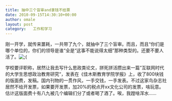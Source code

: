 ```yaml
---
title: 抽中三个盲审and拿钱不给票
date: 2010-09-15T14:30:10+00:00
author: omale
layout: post
category:   工作和学习  
---
```

刚一开学，就传来噩耗，一共带了九个，就抽中了三个盲审。而且，而且&ldquo;你们是哪个单位的，你们的领导是谁&ldquo;全是&ldquo;这事不能说得太细&rdquo;那种类型的。还要不要人活了。![;(](http://hezongjian.com/blog/wp-content/plugins/fckeditor-for-wordpress-plugin/ckeditor/plugins/smiley/images/cry_smile.gif ";(")

学校要评职称，居然让我去写什么思政类论文，拼死拼活攒出来一篇&rdquo;互联网时代的大学生思想政治教育研究&ldquo;，发表在《佳木斯教育学院学报》上，收了800块钱的版面费，发稿。国内刊物的一贯作风，一手交钱，一手发表。不过这家鸟杂志社居然不给开发票，如果要开发票，加20%的税点开xx文化公司的发票，啥玩意。估计这版面费十有八九被几个编辑们分了或者喝了酒了。唉，我蹚啥浑水&hellip;&hellip;